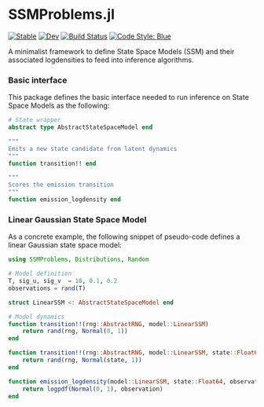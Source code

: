 # SSMProblems.jl

[![Stable](https://img.shields.io/badge/docs-stable-blue.svg)](https://turinglang.github.io/SSMProblems.jl/stable)
[![Dev](https://img.shields.io/badge/docs-dev-blue.svg)](https://turinglang.github.io/SSMProblems.jl/dev)
[![Build Status](https://github.com/TuringLang/AdvancedPS.jl/workflows/CI/badge.svg?branch=master)](https://github.com/TuringLang/SSMProblems.jl/actions?query=workflow%3ACI%20branch%3Amaster)
[![Code Style: Blue](https://img.shields.io/badge/code%20style-blue-4495d1.svg)](https://github.com/invenia/BlueStyle)

A minimalist framework to define State Space Models (SSM) and their associated logdensities to feed into inference algorithms.

### Basic interface
This package defines the basic interface needed to run inference on State Space Models as the following:
```julia
# State wrapper
abstract type AbstractStateSpaceModel end

"""
Emits a new state candidate from latent dynamics
"""
function transition!! end

"""
Scores the emission transition
"""
function emission_logdensity end


```

### Linear Gaussian State Space Model
As a concrete example, the following snippet of pseudo-code defines a linear Gaussian state space model:
```julia
using SSMProblems, Distributions, Random

# Model definition
T, sig_u, sig_v  = 10, 0.1, 0.2
observations = rand(T)

struct LinearSSM <: AbstractStateSpaceModel end

# Model dynamics
function transition!!(rng::AbstractRNG, model::LinearSSM)
    return rand(rng, Normal(0, 1))
end

function transition!!(rng::AbstractRNG, model::LinearSSM, state::Float64, ::Int)
    return rand(rng, Normal(state, 1))
end

function emission_logdensity(model::LinearSSM, state::Float64, observation::Float64, ::Int)
    return logpdf(Normal(0, 1), observation)
end
```

